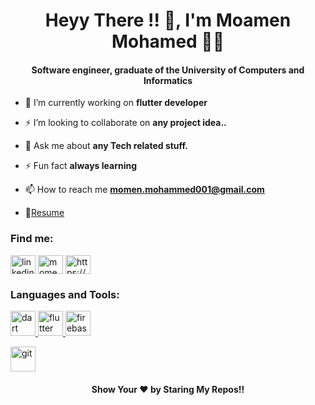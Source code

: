 <h1 align="center">Heyy There !! 👋, I'm Moamen Mohamed 👨‍💻</h1>
<h4 align="center">Software engineer, graduate of the University of Computers and Informatics  </h4> 




- 🔭 I’m currently working on **flutter developer**

- ⚡ I’m looking to collaborate on **any project idea..**

- 💬 Ask me about **any Tech related stuff.**

- ⚡ Fun fact **always learning**


- 📫 How to reach me **momen.mohammed001@gmail.com**
    
- 🔗[Resume](https://drive.google.com/drive/u/0/my-drive)

<h3 align="left">Find me:</h3>
<p align="left">
<a href="linkedin.com/in/momen-mohammed/" target="blank"><img align="center" src="https://raw.githubusercontent.com/rahuldkjain/github-profile-readme-generator/master/src/images/icons/Social/linked-in-alt.svg" alt="linkedin.com/in/momen-mohammed/" height="30" width="40" /></a>
<a href="momen.mohammed001" target="blank"><img align="center" src="https://raw.githubusercontent.com/rahuldkjain/github-profile-readme-generator/master/src/images/icons/Social/instagram.svg" alt="momen.mohammed001" height="30" width="40" /></a>
<a href="https://www.facebook.com/profile.php?id=100007597809947" target="blank"><img align="center" src="https://raw.githubusercontent.com/rahuldkjain/github-profile-readme-generator/master/src/images/icons/Social/facebook.svg" alt="https://www.facebook.com/profile.php?id=100007597809947" height="30" width="40" /></a>


<h3 align="left">Languages and Tools:</h3>

<a href="https://dart.dev" target="_blank" rel="noreferrer"> <img src="https://www.vectorlogo.zone/logos/dartlang/dartlang-icon.svg" alt="dart" width="40" height="40"/> </a> 
<a href="https://flutter.dev" target="_blank" rel="noreferrer"> <img src="https://www.vectorlogo.zone/logos/flutterio/flutterio-icon.svg" alt="flutter" width="40" height="40"/>
 <a href="https://firebase.google.com/" target="_blank" rel="noreferrer"> <img src="https://www.vectorlogo.zone/logos/firebase/firebase-icon.svg" alt="firebase" width="40" height="40"/> </a>

<a href="https://git-scm.com/" target="_blank"> <img src="https://www.vectorlogo.zone/logos/git-scm/git-scm-icon.svg" alt="git" width="40" height="40"/> </a>    


<p align="center"><h4 align="center">Show Your ❤️ by Staring My Repos!!</h4> </p>



